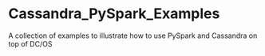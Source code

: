 # Cassandra_PySpark_Examples
A collection of examples to illustrate how to use PySpark and Cassandra on top of DC/OS
